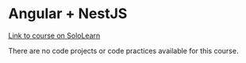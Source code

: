 # Angular + NestJS

[Link to course on SoloLearn](https://www.sololearn.com/learning/1092)

There are no code projects or code practices available for this course.
